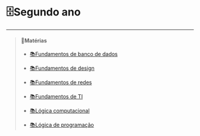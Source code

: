 # __🗄️Segundo ano__
_________________        
> #### 📁Matérias
> - [📚Fundamentos de banco de dados](https://github.com/cemeterydriiver/portfolioDS/tree/main/2Ano/fundamentoBancoDeDados)
>
> - [📚Fundamentos de design](https://github.com/cemeterydriiver/portfolioDS/tree/main/2Ano/fundamentosDeDesign)
>
> - [📚Fundamentos de redes](https://github.com/cemeterydriiver/portfolioDS/tree/main/2Ano/fundamentosDeRede)
>
> - [📚Fundamentos de TI](https://github.com/cemeterydriiver/portfolioDS/blob/main/2Ano/fundamentosDeTI/fundTI.md)
>
> - [📚Lógica computacional](https://github.com/cemeterydriiver/portfolioDS/blob/main/2Ano/logicaComputacional/lc.md)
>
> - [📚Lógica de programação](https://github.com/cemeterydriiver/portfolioDS/blob/main/2Ano/logicaDeProgramacao/lp.md)    
